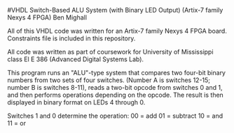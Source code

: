 #VHDL Switch-Based ALU System (with Binary LED Output) (Artix-7 family Nexys 4 FPGA)
Ben Mighall

All of this VHDL code was written for an Artix-7 family Nexys 4 FPGA board. Constraints file is included in this repository.

All code was written as part of coursework for University of Mississippi class El E 386 (Advanced Digital Systems Lab).

This program runs an "ALU"-type system that compares two four-bit binary numbers from two sets of four switches. (Number A is switches 12-15; number B is switches 8-11), reads a two-bit opcode from switches 0 and 1, and then performs operations depending on the opcode. The result is then displayed in binary format on LEDs 4 through 0.

Switches 1 and 0 determine the operation: 
00 = add
01 = subtract
10 = and
11 = or


